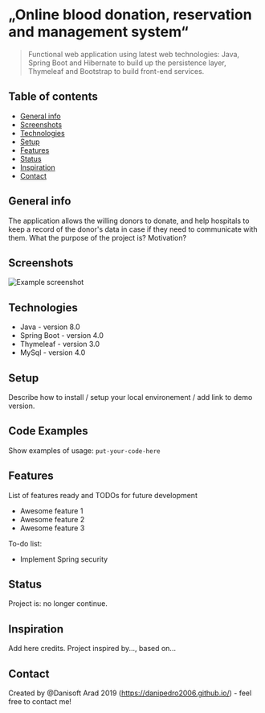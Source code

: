 # „Online blood donation, reservation and management system“
> Functional web application using latest web technologies: Java, Spring Boot and Hibernate to build up the persistence layer, Thymeleaf and Bootstrap to build front-end services. 



## Table of contents
* [General info](#general-info)
* [Screenshots](#screenshots)
* [Technologies](#technologies)
* [Setup](#setup)
* [Features](#features)
* [Status](#status)
* [Inspiration](#inspiration)
* [Contact](#contact)

## General info
The application allows the willing donors to donate, and help hospitals to keep a record of the donor's data in case if they need to communicate with them. What the purpose of the project is? Motivation?

## Screenshots
![Example screenshot](./img/screenshot.png)

## Technologies
* Java - version 8.0
* Spring Boot - version 4.0
* Thymeleaf - version 3.0
* MySql - version 4.0

## Setup
Describe how to install / setup your local environement / add link to demo version.

## Code Examples
Show examples of usage:
`put-your-code-here`

## Features
List of features ready and TODOs for future development
* Awesome feature 1
* Awesome feature 2
* Awesome feature 3

To-do list:
* Implement Spring security


## Status
Project is: no longer continue. 

## Inspiration
Add here credits. Project inspired by..., based on...

## Contact
Created by @Danisoft Arad 2019 (https://danipedro2006.github.io/) - feel free to contact me!

